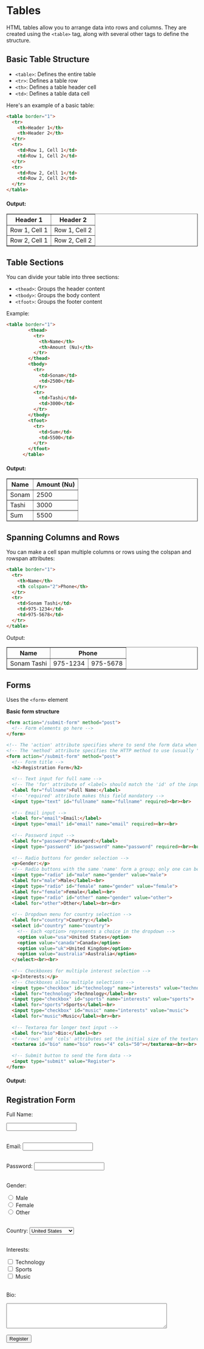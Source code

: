 # Tables

HTML tables allow you to arrange data into rows and columns. They are created using the `<table>` tag, along with several other tags to define the structure.

## Basic Table Structure

* `<table>`: Defines the entire table
* `<tr>`: Defines a table row
* `<th>`: Defines a table header cell
* `<td>`: Defines a table data cell

Here's an example of a basic table:
```html
<table border="1">
  <tr>
    <th>Header 1</th>
    <th>Header 2</th>
  </tr>
  <tr>
    <td>Row 1, Cell 1</td>
    <td>Row 1, Cell 2</td>
  </tr>
  <tr>
    <td>Row 2, Cell 1</td>
    <td>Row 2, Cell 2</td>
  </tr>
</table>
```
#### Output: 
<table border="1">
  <tr>
    <th>Header 1</th>
    <th>Header 2</th>
  </tr>
  <tr>
    <td>Row 1, Cell 1</td>
    <td>Row 1, Cell 2</td>
  </tr>
  <tr>
    <td>Row 2, Cell 1</td>
    <td>Row 2, Cell 2</td>
  </tr>
</table>

## Table Sections

You can divide your table into three sections:
* `<thead>`: Groups the header content
* `<tbody>`: Groups the body content
* `<tfoot>`: Groups the footer content

Example:
```html
<table border="1">
        <thead>
          <tr>
            <th>Name</th>
            <th>Amount (Nu)</th>
          </tr>
        </thead>
        <tbody>
          <tr>
            <td>Sonam</td>
            <td>2500</td>
          </tr>
          <tr>
            <td>Tashi</td>
            <td>3000</td>
          </tr>
        </tbody>
        <tfoot>
          <tr>
            <td>Sum</td>
            <td>5500</td>
          </tr>
        </tfoot>
      </table>
```
#### Output:
<table border="1">
        <thead>
          <tr>
            <th>Name</th>
            <th>Amount (Nu)</th>
          </tr>
        </thead>
        <tbody>
          <tr>
            <td>Sonam</td>
            <td>2500</td>
          </tr>
          <tr>
            <td>Tashi</td>
            <td>3000</td>
          </tr>
        </tbody>
        <tfoot>
          <tr>
            <td>Sum</td>
            <td>5500</td>
          </tr>
        </tfoot>
      </table>

## Spanning Columns and Rows

You can make a cell span multiple columns or rows using the colspan and rowspan attributes:
```html
<table border="1">
  <tr>
    <th>Name</th>
    <th colspan="2">Phone</th>
  </tr>
  <tr>
    <td>Sonam Tashi</td>
    <td>975-1234</td>
    <td>975-5678</td>
  </tr>
</table>
```
Output:
<table border="1">
  <tr>
    <th>Name</th>
    <th colspan="2">Phone</th>
  </tr>
  <tr>
    <td>Sonam Tashi</td>
    <td>975-1234</td>
    <td>975-5678</td>
  </tr>
</table>

## Forms
Uses the `<form>` element

**Basic form structure**
```html
<form action="/submit-form" method="post">
  <!-- Form elements go here -->
</form>
```
```html
<!-- The 'action' attribute specifies where to send the form data when submitted -->
<!-- The 'method' attribute specifies the HTTP method to use (usually "get" or "post") -->
<form action="/submit-form" method="post">
  <!-- Form title -->
  <h2>Registration Form</h2>
  
  <!-- Text input for full name -->
  <!-- The 'for' attribute of <label> should match the 'id' of the input it's associated with -->
  <label for="fullname">Full Name:</label>
  <!-- 'required' attribute makes this field mandatory -->
  <input type="text" id="fullname" name="fullname" required><br><br>
  
  <!-- Email input -->
  <label for="email">Email:</label>
  <input type="email" id="email" name="email" required><br><br>
  
  <!-- Password input -->
  <label for="password">Password:</label>
  <input type="password" id="password" name="password" required><br><br>
  
  <!-- Radio buttons for gender selection -->
  <p>Gender:</p>
  <!-- Radio buttons with the same 'name' form a group; only one can be selected -->
  <input type="radio" id="male" name="gender" value="male">
  <label for="male">Male</label><br>
  <input type="radio" id="female" name="gender" value="female">
  <label for="female">Female</label><br>
  <input type="radio" id="other" name="gender" value="other">
  <label for="other">Other</label><br><br>
  
  <!-- Dropdown menu for country selection -->
  <label for="country">Country:</label>
  <select id="country" name="country">
    <!-- Each <option> represents a choice in the dropdown -->
    <option value="usa">United States</option>
    <option value="canada">Canada</option>
    <option value="uk">United Kingdom</option>
    <option value="australia">Australia</option>
  </select><br><br>
  
  <!-- Checkboxes for multiple interest selection -->
  <p>Interests:</p>
  <!-- Checkboxes allow multiple selections -->
  <input type="checkbox" id="technology" name="interests" value="technology">
  <label for="technology">Technology</label><br>
  <input type="checkbox" id="sports" name="interests" value="sports">
  <label for="sports">Sports</label><br>
  <input type="checkbox" id="music" name="interests" value="music">
  <label for="music">Music</label><br><br>
  
  <!-- Textarea for longer text input -->
  <label for="bio">Bio:</label><br>
  <!-- 'rows' and 'cols' attributes set the initial size of the textarea -->
  <textarea id="bio" name="bio" rows="4" cols="50"></textarea><br><br>
  
  <!-- Submit button to send the form data -->
  <input type="submit" value="Register">
</form>
```
#### Output:

<!-- The 'action' attribute specifies where to send the form data when submitted -->
<!-- The 'method' attribute specifies the HTTP method to use (usually "get" or "post") -->
<form action="/submit-form" method="post">
  <!-- Form title -->
  <h2>Registration Form</h2>
  
  <!-- Text input for full name -->
  <!-- The 'for' attribute of <label> should match the 'id' of the input it's associated with -->
  <label for="fullname">Full Name:</label>
  <!-- 'required' attribute makes this field mandatory -->
  <input type="text" id="fullname" name="fullname" required><br><br>
  
  <!-- Email input -->
  <label for="email">Email:</label>
  <input type="email" id="email" name="email" required><br><br>
  
  <!-- Password input -->
  <label for="password">Password:</label>
  <input type="password" id="password" name="password" required><br><br>
  
  <!-- Radio buttons for gender selection -->
  <p>Gender:</p>
  <!-- Radio buttons with the same 'name' form a group; only one can be selected -->
  <input type="radio" id="male" name="gender" value="male">
  <label for="male">Male</label><br>
  <input type="radio" id="female" name="gender" value="female">
  <label for="female">Female</label><br>
  <input type="radio" id="other" name="gender" value="other">
  <label for="other">Other</label><br><br>
  
  <!-- Dropdown menu for country selection -->
  <label for="country">Country:</label>
  <select id="country" name="country">
    <!-- Each <option> represents a choice in the dropdown -->
    <option value="usa">United States</option>
    <option value="canada">Canada</option>
    <option value="uk">United Kingdom</option>
    <option value="australia">Australia</option>
  </select><br><br>
  
  <!-- Checkboxes for multiple interest selection -->
  <p>Interests:</p>
  <!-- Checkboxes allow multiple selections -->
  <input type="checkbox" id="technology" name="interests" value="technology">
  <label for="technology">Technology</label><br>
  <input type="checkbox" id="sports" name="interests" value="sports">
  <label for="sports">Sports</label><br>
  <input type="checkbox" id="music" name="interests" value="music">
  <label for="music">Music</label><br><br>
  
  <!-- Textarea for longer text input -->
  <label for="bio">Bio:</label><br>
  <!-- 'rows' and 'cols' attributes set the initial size of the textarea -->
  <textarea id="bio" name="bio" rows="4" cols="50"></textarea><br><br>
  
  <!-- Submit button to send the form data -->
  <input type="submit" value="Register">
</form>